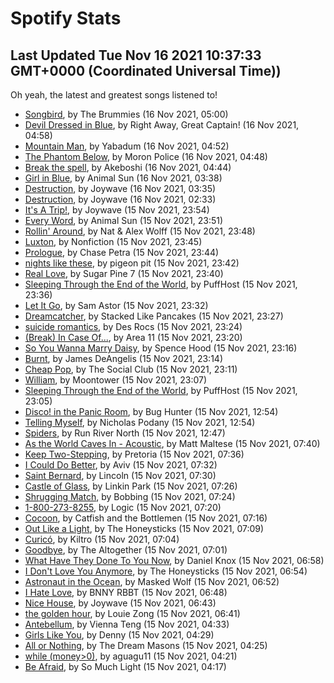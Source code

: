 
# Spotify Stats
## Last Updated Tue Nov 16 2021 10:37:33 GMT+0000 (Coordinated Universal Time))

Oh yeah, the latest and greatest songs listened to!

- [Songbird](https://www.last.fm/music/The+Brummies/_/Songbird), by The Brummies (16 Nov 2021, 05:00)
- [Devil Dressed in Blue](https://www.last.fm/music/Right+Away,+Great+Captain!/_/Devil+Dressed+in+Blue), by Right Away, Great Captain! (16 Nov 2021, 04:58)
- [Mountain Man](https://www.last.fm/music/Yabadum/_/Mountain+Man), by Yabadum (16 Nov 2021, 04:52)
- [The Phantom Below](https://www.last.fm/music/Moron+Police/_/The+Phantom+Below), by Moron Police (16 Nov 2021, 04:48)
- [Break the spell](https://www.last.fm/music/Akeboshi/_/Break+the+spell), by Akeboshi (16 Nov 2021, 04:44)
- [Girl in Blue](https://www.last.fm/music/Animal+Sun/_/Girl+in+Blue), by Animal Sun (16 Nov 2021, 03:38)
- [Destruction](https://www.last.fm/music/Joywave/_/Destruction), by Joywave (16 Nov 2021, 03:35)
- [Destruction](https://www.last.fm/music/Joywave/_/Destruction), by Joywave (16 Nov 2021, 02:33)
- [It's A Trip!](https://www.last.fm/music/Joywave/_/It%27s+A+Trip!), by Joywave (15 Nov 2021, 23:54)
- [Every Word](https://www.last.fm/music/Animal+Sun/_/Every+Word), by Animal Sun (15 Nov 2021, 23:51)
- [Rollin' Around](https://www.last.fm/music/Nat+&+Alex+Wolff/_/Rollin%27+Around), by Nat & Alex Wolff (15 Nov 2021, 23:48)
- [Luxton](https://www.last.fm/music/Nonfiction/_/Luxton), by Nonfiction (15 Nov 2021, 23:45)
- [Prologue](https://www.last.fm/music/Chase+Petra/_/Prologue), by Chase Petra (15 Nov 2021, 23:44)
- [nights like these](https://www.last.fm/music/pigeon+pit/_/nights+like+these), by pigeon pit (15 Nov 2021, 23:42)
- [Real Love](https://www.last.fm/music/Sugar+Pine+7/_/Real+Love), by Sugar Pine 7 (15 Nov 2021, 23:40)
- [Sleeping Through the End of the World](https://www.last.fm/music/PuffHost/_/Sleeping+Through+the+End+of+the+World), by PuffHost (15 Nov 2021, 23:36)
- [Let It Go](https://www.last.fm/music/Sam+Astor/_/Let+It+Go), by Sam Astor (15 Nov 2021, 23:32)
- [Dreamcatcher](https://www.last.fm/music/Stacked+Like+Pancakes/_/Dreamcatcher), by Stacked Like Pancakes (15 Nov 2021, 23:27)
- [suicide romantics](https://www.last.fm/music/Des+Rocs/_/suicide+romantics), by Des Rocs (15 Nov 2021, 23:24)
- [(Break) In Case Of...](https://www.last.fm/music/Area+11/_/(Break)+In+Case+Of...), by Area 11 (15 Nov 2021, 23:20)
- [So You Wanna Marry Daisy](https://www.last.fm/music/Spence+Hood/_/So+You+Wanna+Marry+Daisy), by Spence Hood (15 Nov 2021, 23:16)
- [Burnt](https://www.last.fm/music/James+DeAngelis/_/Burnt), by James DeAngelis (15 Nov 2021, 23:14)
- [Cheap Pop](https://www.last.fm/music/The+Social+Club/_/Cheap+Pop), by The Social Club (15 Nov 2021, 23:11)
- [William](https://www.last.fm/music/Moontower/_/William), by Moontower (15 Nov 2021, 23:07)
- [Sleeping Through the End of the World](https://www.last.fm/music/PuffHost/_/Sleeping+Through+the+End+of+the+World), by PuffHost (15 Nov 2021, 23:05)
- [Disco! in the Panic Room](https://www.last.fm/music/Bug+Hunter/_/Disco!+in+the+Panic+Room), by Bug Hunter (15 Nov 2021, 12:54)
- [Telling Myself](https://www.last.fm/music/Nicholas+Podany/_/Telling+Myself), by Nicholas Podany (15 Nov 2021, 12:54)
- [Spiders](https://www.last.fm/music/Run+River+North/_/Spiders), by Run River North (15 Nov 2021, 12:47)
- [As the World Caves In - Acoustic](https://www.last.fm/music/Matt+Maltese/_/As+the+World+Caves+In+-+Acoustic), by Matt Maltese (15 Nov 2021, 07:40)
- [Keep Two-Stepping](https://www.last.fm/music/Pretoria/_/Keep+Two-Stepping), by Pretoria (15 Nov 2021, 07:36)
- [I Could Do Better](https://www.last.fm/music/Aviv/_/I+Could+Do+Better), by Aviv (15 Nov 2021, 07:32)
- [Saint Bernard](https://www.last.fm/music/Lincoln/_/Saint+Bernard), by Lincoln (15 Nov 2021, 07:30)
- [Castle of Glass](https://www.last.fm/music/Linkin+Park/_/Castle+of+Glass), by Linkin Park (15 Nov 2021, 07:26)
- [Shrugging Match](https://www.last.fm/music/Bobbing/_/Shrugging+Match), by Bobbing (15 Nov 2021, 07:24)
- [1-800-273-8255](https://www.last.fm/music/Logic/_/1-800-273-8255), by Logic (15 Nov 2021, 07:20)
- [Cocoon](https://www.last.fm/music/Catfish+and+the+Bottlemen/_/Cocoon), by Catfish and the Bottlemen (15 Nov 2021, 07:16)
- [Out Like a Light](https://www.last.fm/music/The+Honeysticks/_/Out+Like+a+Light), by The Honeysticks (15 Nov 2021, 07:09)
- [Curicó](https://www.last.fm/music/Kiltro/_/Curic%C3%B3), by Kiltro (15 Nov 2021, 07:04)
- [Goodbye](https://www.last.fm/music/The+Altogether/_/Goodbye), by The Altogether (15 Nov 2021, 07:01)
- [What Have They Done To You Now](https://www.last.fm/music/Daniel+Knox/_/What+Have+They+Done+To+You+Now), by Daniel Knox (15 Nov 2021, 06:58)
- [I Don't Love You Anymore](https://www.last.fm/music/The+Honeysticks/_/I+Don%27t+Love+You+Anymore), by The Honeysticks (15 Nov 2021, 06:54)
- [Astronaut in the Ocean](https://www.last.fm/music/Masked+Wolf/_/Astronaut+in+the+Ocean), by Masked Wolf (15 Nov 2021, 06:52)
- [I Hate Love](https://www.last.fm/music/BNNY+RBBT/_/I+Hate+Love), by BNNY RBBT (15 Nov 2021, 06:48)
- [Nice House](https://www.last.fm/music/Joywave/_/Nice+House), by Joywave (15 Nov 2021, 06:43)
- [the golden hour](https://www.last.fm/music/Louie+Zong/_/the+golden+hour), by Louie Zong (15 Nov 2021, 06:41)
- [Antebellum](https://www.last.fm/music/Vienna+Teng/_/Antebellum), by Vienna Teng (15 Nov 2021, 04:33)
- [Girls Like You](https://www.last.fm/music/Denny/_/Girls+Like+You), by Denny (15 Nov 2021, 04:29)
- [All or Nothing](https://www.last.fm/music/The+Dream+Masons/_/All+or+Nothing), by The Dream Masons (15 Nov 2021, 04:25)
- [while (money>0)](https://www.last.fm/music/aguagu11/_/while+(money%3E0)), by aguagu11 (15 Nov 2021, 04:21)
- [Be Afraid](https://www.last.fm/music/So+Much+Light/_/Be+Afraid), by So Much Light (15 Nov 2021, 04:17)
